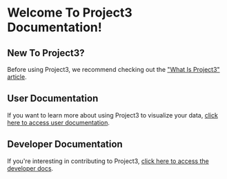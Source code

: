 # Welcome To Project3 Documentation!

## New To Project3?
Before using Project3, we recommend checking out the ["What Is Project3" article](WhatIsProject3.md).

## User Documentation
If you want to learn more about using Project3 to visualize your data, [click here to access user documentation](userDocs/home.md).

## Developer Documentation
If you're interesting in contributing to Project3, [click here to access the developer docs](developerDocs/home.md).